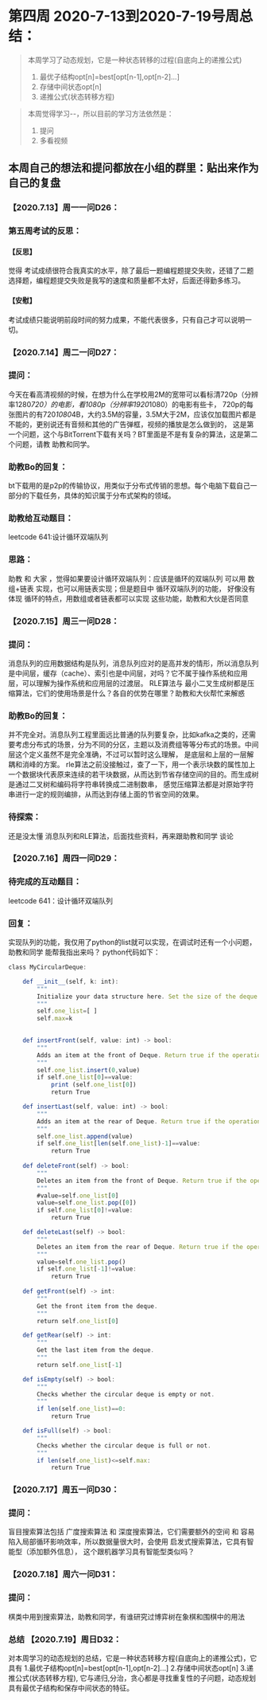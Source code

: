 # 第四周 2020-7-13到2020-7-19号周总结：
>本周学习了动态规划，它是一种状态转移的过程(自底向上的递推公式) 
>1. 最优子结构opt[n]=best[opt[n-1],opt[n-2]...] 
>2. 存储中间状态opt[n] 
>3. 递推公式(状态转移方程)

>本周觉得学习--，所以目前的学习方法依然是：  
>1. 提问   
>2. 多看视频  

## 本周自己的想法和提问都放在小组的群里：贴出来作为自己的复盘

### 【2020.7.13】周一一问D26：
### 第五周考试的反思：
#### 【反思】
觉得 考试成绩很符合我真实的水平，除了最后一题编程题提交失败，还错了二题选择题，编程题提交失败是我写的速度和质量都不太好，后面还得勤多练习。
#### 【安慰】
考试成绩只能说明前段时间的努力成果，不能代表很多，只有自己才可以说明一切。

### 【2020.7.14】周二一问D27：
### 提问：
今天在看高清视频的时候，在想为什么在学校用2M的宽带可以看标清720p（分辨率1280*720）的电影，看1080p（分辨率1920*1080）的电影有些卡，
720p的每张图片的有720*1080*4B，大约3.5M的容量，3.5M大于2M，应该仅加载图片都是不能的，更别说还有音频和其他的广告弹框，视频的播放是怎么做到的，
这是第一个问题，这个与BitTorrent下载有关吗？BT里面是不是有复杂的算法，这是第二个问题，请教 助教和同学。
### 助教Bo的回复：
bt下载用的是p2p的传输协议，用类似于分布式传销的思想。每个电脑下载自己一部分的下载任务，具体的知识属于分布式架构的领域。

### 助教给互动题目：
leetcode 641:设计循环双端队列
### 思路：
助教 和 大家 ，觉得如果要设计循环双端队列：应该是循环的双端队列 可以用 数组+链表 实现，也可以用链表实现；但是题目中 循环双端队列的功能，
好像没有体现 循环的特点，用数组或者链表都可以实现 这些功能，助教和大伙是否同意

### 【2020.7.15】周三一问D28：
### 提问：
消息队列的应用数据结构是队列，消息队列应对的是高并发的情形，所以消息队列是中间层，缓存（cache）、索引也是中间层，对吗？它不属于操作系统和应用层，可以理解为操作系统和应用层的过渡层。
RLE算法与 最小二叉生成树都是压缩算法，它们的使用场景是什么？各自的优势在哪里？助教和大伙帮忙来解惑
### 助教Bo的回复：
并不完全对。消息队列工程里面远比普通的队列要复杂，比如kafka之类的，还需要考虑分布式的场景，分为不同的分区，主题以及消费组等等分布式的场景。中间层这个定义虽然不是完全准确，不过可以暂时这么理解，
是底层和上层的一层解耦和消峰的方案。
rle算法之前没接触过，查了一下，用一个表示块数的属性加上一个数据块代表原来连续的若干块数据，从而达到节省存储空间的目的。而生成树是通过二叉树和编码将字符串转换成二进制数串，
感觉压缩算法都是对原始字符串进行一定的规则编排，从而达到存储上面的节省空间的效果。
### 待探索：
还是没太懂 消息队列和RLE算法，后面找些资料，再来跟助教和同学 谈论
### 【2020.7.16】周四一问D29：
### 待完成的互动题目：
leetcode 641：设计循环双端队列
### 回复：
实现队列的功能，我仅用了python的list就可以实现，在调试时还有一个小问题，助教和同学 能帮我指出来吗？
python代码如下：
```js
class MyCircularDeque:

    def __init__(self, k: int):
        """
        Initialize your data structure here. Set the size of the deque to be k.
        """
        self.one_list=[ ]
        self.max=k
        

    def insertFront(self, value: int) -> bool:
        """
        Adds an item at the front of Deque. Return true if the operation is successful.
        """
        self.one_list.insert(0,value)
        if self.one_list[0]==value:
            print (self.one_list[0])
            return True

    def insertLast(self, value: int) -> bool:
        """
        Adds an item at the rear of Deque. Return true if the operation is successful.
        """
        self.one_list.append(value)
        if self.one_list[len(self.one_list)-1]==value:
            return True
    
    def deleteFront(self) -> bool:
        """
        Deletes an item from the front of Deque. Return true if the operation is successful.
        """
        #value=self.one_list[0]
        value=self.one_list.pop([0])
        if self.one_list[0]!=value:
            return True

    def deleteLast(self) -> bool:
        """
        Deletes an item from the rear of Deque. Return true if the operation is successful.
        """
        value=self.one_list.pop()
        if self.one_list[-1]!=value:
            return True
        
    def getFront(self) -> int:
        """
        Get the front item from the deque.
        """
        return self.one_list[0]

    def getRear(self) -> int:
        """
        Get the last item from the deque.
        """
        return self.one_list[-1]

    def isEmpty(self) -> bool:
        """
        Checks whether the circular deque is empty or not.
        """
        if len(self.one_list)==0:
            return True

    def isFull(self) -> bool:
        """
        Checks whether the circular deque is full or not.
        """
        if len(self.one_list)<=self.max:
            return True
```

### 【2020.7.17】周五一问D30：
### 提问：
盲目搜索算法包括 广度搜索算法 和 深度搜索算法，它们需要额外的空间 和 容易陷入局部循环影响效率，所以数据量很大时，会使用 启发式搜索算法，它具有智能型（添加额外信息），
这个跟机器学习具有智能型类似吗？

### 【2020.7.18】周六一问D31：
### 提问：
棋类中用到搜索算法，助教和同学，有谁研究过博弈树在象棋和围棋中的用法

### 总结 【2020.7.19】周日D32：
对本周学习的动态规划的总结，它是一种状态转移方程(自底向上的递推公式)，它具有 1.最优子结构opt[n]=best[opt[n-1],opt[n-2]...] 2.存储中间状态opt[n] 3.递推公式(状态转移方程),
它与递归,分治，贪心都是寻找重复性的子问题，动态规划具有最优子结构和保存中间状态的特征。
